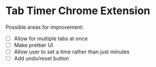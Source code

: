 # Tab Timer Chrome Extension

Possible areas for improvement:
- [ ] Allow for multiple tabs at once
- [ ] Make prettier UI
- [ ] Allow user to set a time rather than just minutes
- [ ] Add undo/reset button
